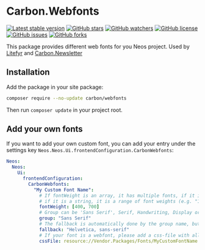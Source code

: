 # Carbon.Webfonts

[![Latest stable version]][packagist] [![GitHub stars]][stargazers] [![GitHub watchers]][subscription]
[![GitHub license]][license] [![GitHub issues]][issues] [![GitHub forks]][network]

This package provides different web fonts for you Neos project. Used by [Litefyr] and [Carbon.Newsletter]

## Installation

Add the package in your site package:

```bash
composer require --no-update carbon/webfonts
```

Then run `composer update` in your project root.

## Add your own fonts

If you want to add your own custom font, you can add your entry under the settings key
`Neos.Neos.Ui.frontendConfiguration.CarbonWebfonts`:

```yaml
Neos:
  Neos:
    Ui:
      frontendConfiguration:
        CarbonWebfonts:
          "My Custom Font Name":
            # If fontWeight is an array, it has multiple fonts, if it is a number it is a fixed font weight (e.g. 400)
            # if it is a string, it is a range of font weights (e.g. "100 900")
            fontWeight: [400, 700]
            # Group can be 'Sans Serif', Serif, Handwriting, Display or Monospace
            group: "Sans Serif"
            # The fallback is automatically done by the group name, but if you want to override it, you can set it here
            fallback: "Helvetica, sans-serif"
            # If your font is a webfont, please add a css-file with all declartions in it. It has to be in the public folder
            cssFile: resource://Vendor.Packages/Fonts/MyCustomFontName.css
```

[packagist]: https://packagist.org/packages/carbon/webfonts
[latest stable version]: https://poser.pugx.org/carbon/webfonts/v/stable
[github issues]: https://img.shields.io/github/issues/CarbonPackages/Carbon.Webfonts
[issues]: https://github.com/CarbonPackages/Carbon.Webfonts/issues
[github forks]: https://img.shields.io/github/forks/CarbonPackages/Carbon.Webfonts
[network]: https://github.com/CarbonPackages/Carbon.Webfonts/network
[github stars]: https://img.shields.io/github/stars/CarbonPackages/Carbon.Webfonts
[stargazers]: https://github.com/CarbonPackages/Carbon.Webfonts/stargazers
[github license]: https://img.shields.io/github/license/CarbonPackages/Carbon.Webfonts
[license]: LICENSE
[github watchers]: https://img.shields.io/github/watchers/CarbonPackages/Carbon.Webfonts.svg
[subscription]: https://github.com/CarbonPackages/Carbon.Webfonts/subscription
[Litefyr]: https://github.com/Litefyr
[Carbon.Newsletter]: https://github.com/CarbonPackages/Carbon.Newsletter
